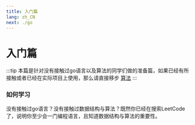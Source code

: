```yaml
---
title: 入门篇
lang: zh_CN
next: ./go
---
```


# 入门篇

:::tip
本篇是针对没有接触过go语言以及算法的同学们做的准备篇，如果已经有所接触或者已经在实际项目上使用，那么请直接移步 [算法](/algorithm/)
:::

### 如何学习

没有接触过go语言？没有接触过数据结构与算法？既然你已经在搜索LeetCode了，说明你至少会一门编程语言，且知道数据结构与算法的重要性。

